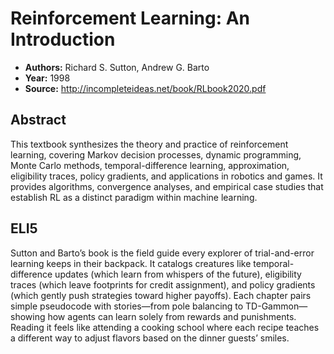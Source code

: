 # Reinforcement Learning: An Introduction

- **Authors:** Richard S. Sutton, Andrew G. Barto
- **Year:** 1998
- **Source:** http://incompleteideas.net/book/RLbook2020.pdf

## Abstract
This textbook synthesizes the theory and practice of reinforcement learning, covering Markov decision processes, dynamic programming, Monte Carlo methods, temporal-difference learning, approximation, eligibility traces, policy gradients, and applications in robotics and games. It provides algorithms, convergence analyses, and empirical case studies that establish RL as a distinct paradigm within machine learning.

## ELI5
Sutton and Barto’s book is the field guide every explorer of trial-and-error learning keeps in their backpack. It catalogs creatures like temporal-difference updates (which learn from whispers of the future), eligibility traces (which leave footprints for credit assignment), and policy gradients (which gently push strategies toward higher payoffs). Each chapter pairs simple pseudocode with stories—from pole balancing to TD-Gammon—showing how agents can learn solely from rewards and punishments. Reading it feels like attending a cooking school where each recipe teaches a different way to adjust flavors based on the dinner guests’ smiles.
